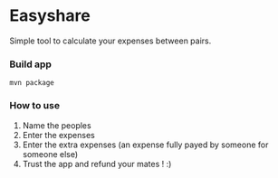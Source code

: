 Easyshare
====

Simple tool to calculate your expenses between pairs.

### Build app

    mvn package

### How to use

1. Name the peoples
2. Enter the expenses
3. Enter the extra expenses (an expense fully payed by someone for someone else)
4. Trust the app and refund your mates ! :) 